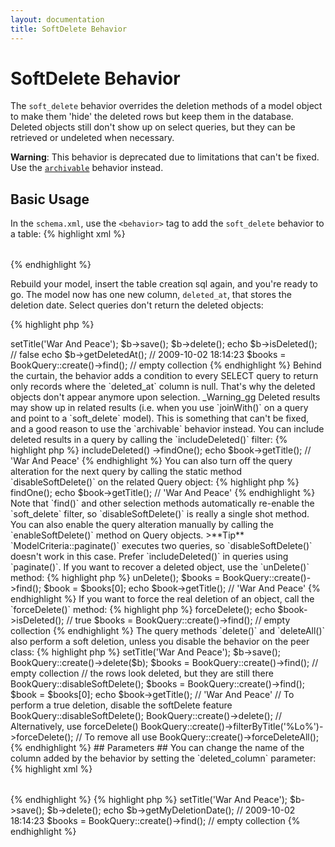 ```yaml
---
layout: documentation
title: SoftDelete Behavior
---
```


# SoftDelete Behavior #

The `soft_delete` behavior overrides the deletion methods of a model object to make them 'hide' the deleted rows but keep them in the database. Deleted objects still don't show up on select queries, but they can be retrieved or undeleted when necessary.

**Warning**: This behavior is deprecated due to limitations that can't be fixed. Use the [`archivable`](archivable.html) behavior instead.

## Basic Usage ##

In the `schema.xml`, use the `<behavior>` tag to add the `soft_delete` behavior to a table:
{% highlight xml %}
<table name="book">
  <column name="id" required="true" primaryKey="true" autoIncrement="true" type="INTEGER" />
  <column name="title" type="VARCHAR" required="true" primaryString="true" />
  <behavior name="soft_delete" />
</table>
{% endhighlight %}

Rebuild your model, insert the table creation sql again, and you're ready to go. The model now has one new column, `deleted_at`, that stores the deletion date. Select queries don't return the deleted objects:

{% highlight php %}
<?php
$b = new Book();
$b->setTitle('War And Peace');
$b->save();
$b->delete();
echo $b->isDeleted(); // false
echo $b->getDeletedAt(); // 2009-10-02 18:14:23
$books = BookQuery::create()->find(); // empty collection
{% endhighlight %}

Behind the curtain, the behavior adds a condition to every SELECT query to return only records where the `deleted_at` column is null. That's why the deleted objects don't appear anymore upon selection.

_Warning_gg Deleted results may show up in related results (i.e. when you use `joinWith()` on a query and point to a `soft_delete` model). This is something that can't be fixed, and a good reason to use the `archivable` behavior instead.

You can include deleted results in a query by calling the `includeDeleted()` filter:

{% highlight php %}
<?php
$book = BookQuery::create()
  ->includeDeleted()
  ->findOne();
echo $book->getTitle(); // 'War And Peace'
{% endhighlight %}

You can also turn off the query alteration for the next query by calling the static method `disableSoftDelete()` on the related Query object:

{% highlight php %}
<?php
BookQuery::disableSoftDelete();
$book = BookQuery::create()->findOne();
echo $book->getTitle(); // 'War And Peace'
{% endhighlight %}

Note that `find()` and other selection methods automatically re-enable the `soft_delete` filter, so `disableSoftDelete()` is really a single shot method. You can also enable the query alteration manually by calling the `enableSoftDelete()` method on Query objects.

>**Tip**<br />`ModelCriteria::paginate()` executes two queries, so `disableSoftDelete()` doesn't work in this case. Prefer `includeDeleted()` in queries using `paginate()`.

If you want to recover a deleted object, use the `unDelete()` method:

{% highlight php %}
<?php
$book->unDelete();
$books = BookQuery::create()->find();
$book = $books[0];
echo $book->getTitle(); // 'War And Peace'
{% endhighlight %}

If you want to force the real deletion of an object, call the `forceDelete()` method:

{% highlight php %}
<?php
$book->forceDelete();
echo $book->isDeleted(); // true
$books = BookQuery::create()->find(); // empty collection
{% endhighlight %}

The query methods `delete()` and `deleteAll()` also perform a soft deletion, unless you disable the behavior on the peer class:

{% highlight php %}
<?php
$b = new Book();
$b->setTitle('War And Peace');
$b->save();

BookQuery::create()->delete($b);
$books = BookQuery::create()->find(); // empty collection
// the rows look deleted, but they are still there
BookQuery::disableSoftDelete();
$books = BookQuery::create()->find();
$book = $books[0];
echo $book->getTitle(); // 'War And Peace'

// To perform a true deletion, disable the softDelete feature
BookQuery::disableSoftDelete();
BookQuery::create()->delete();
// Alternatively, use forceDelete()
BookQuery::create()->filterByTitle('%Lo%')->forceDelete();
// To remove all use
BookQuery::create()->forceDeleteAll();
{% endhighlight %}

## Parameters ##

You can change the name of the column added by the behavior by setting the `deleted_column` parameter:

{% highlight xml %}
<table name="book">
  <column name="id" required="true" primaryKey="true" autoIncrement="true" type="INTEGER" />
  <column name="title" type="VARCHAR" required="true" primaryString="true" />
  <column name="my_deletion_date" type="TIMESTAMP" />
  <behavior name="soft_delete">
    <parameter name="deleted_column" value="my_deletion_date" />
  </behavior>
</table>
{% endhighlight %}

{% highlight php %}
<?php
$b = new Book();
$b->setTitle('War And Peace');
$b->save();
$b->delete();
echo $b->getMyDeletionDate(); // 2009-10-02 18:14:23
$books = BookQuery::create()->find(); // empty collection
{% endhighlight %}

